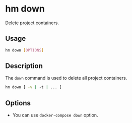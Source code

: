 # hm down

Delete project containers.

## Usage

```bash
hm down [OPTIONS]
```

## Description

The `down` command is used to delete all project containers.

```bash
hm down [ -v | -t | ... ]
```

## Options
- You can use `docker-compose down` option.